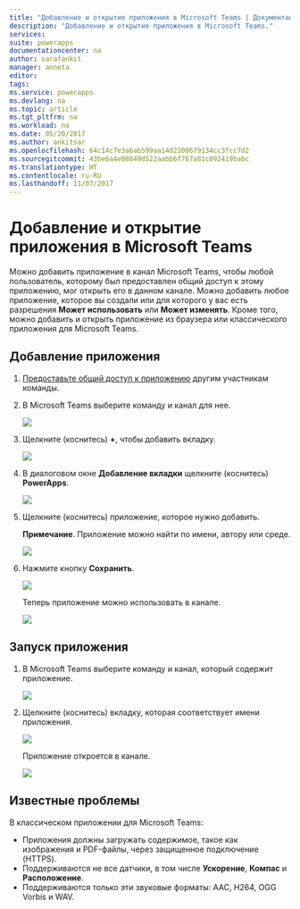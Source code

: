 ```yaml
---
title: "Добавление и открытие приложения в Microsoft Teams | Документация Майкрософт"
description: "Добавление и открытие приложения в Microsoft Teams."
services: 
suite: powerapps
documentationcenter: na
author: sarafankit
manager: anneta
editor: 
tags: 
ms.service: powerapps
ms.devlang: na
ms.topic: article
ms.tgt_pltfrm: na
ms.workload: na
ms.date: 05/20/2017
ms.author: ankitsar
ms.openlocfilehash: 64c14c7e3a6ab599aa14d2200679134cc3fcc7d2
ms.sourcegitcommit: 43be6a4e08849d522aabb6f767a81c092419babc
ms.translationtype: HT
ms.contentlocale: ru-RU
ms.lasthandoff: 11/07/2017
---
```

# <a name="add-and-open-an-app-in-microsoft-teams"></a>Добавление и открытие приложения в Microsoft Teams
Можно добавить приложение в канал Microsoft Teams, чтобы любой пользователь, которому был предоставлен общий доступ к этому приложению, мог открыть его в данном канале. Можно добавить любое приложение, которое вы создали или для которого у вас есть разрешения **Может использовать** или **Может изменять**. Кроме того, можно добавить и открыть приложение из браузера или классического приложения для Microsoft Teams.

## <a name="add-an-app"></a>Добавление приложения
1. [Предоставьте общий доступ к приложению](share-app.md) другим участникам команды.
2. В Microsoft Teams выберите команду и канал для нее.
   
    ![](./media/open-app-embedded-in-teams/teams-select-channel.png)
3. Щелкните (коснитесь) **+**, чтобы добавить вкладку.
   
    ![](./media/open-app-embedded-in-teams/teams-add-tab.png)
4. В диалоговом окне **Добавление вкладки** щелкните (коснитесь) **PowerApps**.
   
    ![](./media/open-app-embedded-in-teams/add-a-tab.png)
5. Щелкните (коснитесь) приложение, которое нужно добавить.
   
    **Примечание**. Приложение можно найти по имени, автору или среде.
   
    ![](./media/open-app-embedded-in-teams/select-an-app.png)
6. Нажмите кнопку **Сохранить**.
   
    ![](./media/open-app-embedded-in-teams/save-tab.png)
   
    Теперь приложение можно использовать в канале.
   
    ![](./media/open-app-embedded-in-teams/app-in-channel.png)

## <a name="open-an-app"></a>Запуск приложения
1. В Microsoft Teams выберите команду и канал, который содержит приложение.
   
    ![](./media/open-app-embedded-in-teams/teams-select-channel.png)
2. Щелкните (коснитесь) вкладку, которая соответствует имени приложения.
   
    ![](./media/open-app-embedded-in-teams/open-tab.png)
   
    Приложение откроется в канале.
   
    ![](./media/open-app-embedded-in-teams/app-in-channel.png)

## <a name="known-issues"></a>Известные проблемы
В классическом приложении для Microsoft Teams:

* Приложения должны загружать содержимое, такое как изображения и PDF-файлы, через защищенное подключение (HTTPS).
* Поддерживаются не все датчики, в том числе **Ускорение**, **Компас** и **Расположение**.
* Поддерживаются только эти звуковые форматы: AAC, H264, OGG Vorbis и WAV.

